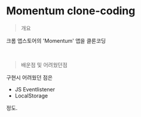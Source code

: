 # Momentum clone-coding

> 개요

크롬 앱스토어의 'Momentum' 앱을 클론코딩

</br>

> 배운점 및 어려웠던점

구현시 어려웠던 점은

- JS Eventlistener
- LocalStorage

정도.

